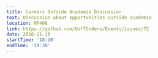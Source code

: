 ```yaml
---
title: Careers Outside Academia Discussion
text: Discussion about opportunities outside academia
location: MP408
link: https://github.com/UofTCoders/Events/issues/72
date: 2016-11-16
startTime: '18:10'
endTime: '19:30'
---
```

